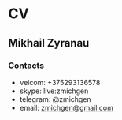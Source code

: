 # CV

## Mikhail Zyranau

### Contacts

- velcom: +375293136578
- skype: live:zmichgen
- telegram: @zmichgen
- email: zmichgen@gmail.com
